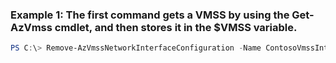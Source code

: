### Example 1: The first command gets a VMSS by using the Get-AzVmss cmdlet, and then stores it in the $VMSS variable.
```powershell
PS C:\> Remove-AzVmssNetworkInterfaceConfiguration -Name ContosoVmssInterface02 -VirtualMachineScaleSet $VMSS
```

